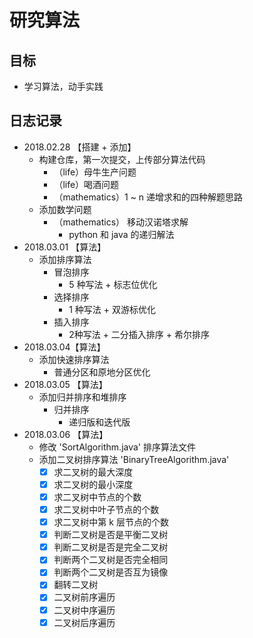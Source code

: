 # 研究算法

## 目标
- 学习算法，动手实践

## 日志记录
+ 2018.02.28 【搭建 + 添加】
  - 构建仓库，第一次提交，上传部分算法代码
    - （life）母牛生产问题
    - （life）喝酒问题
    - （mathematics）1 ~ n 递增求和的四种解题思路
  - 添加数学问题
    - （mathematics） 移动汉诺塔求解
      - python 和 java 的递归解法
+ 2018.03.01 【算法】
  - 添加排序算法
    - 冒泡排序
      - 5 种写法 + 标志位优化 	
    - 选择排序
      - 1 种写法 + 双游标优化
    - 插入排序
      - 2种写法 + 二分插入排序 + 希尔排序
+ 2018.03.04【算法】
  - 添加快速排序算法
    - 普通分区和原地分区优化 
+ 2018.03.05 【算法】
  - 添加归并排序和堆排序
    - 归并排序
      - 递归版和迭代版
+ 2018.03.06 【算法】
  - 修改 'SortAlgorithm.java' 排序算法文件 
  - 添加二叉树排序算法 'BinaryTreeAlgorithm.java'
     - [x] 求二叉树的最大深度
     - [x] 求二叉树的最小深度
     - [x] 求二叉树中节点的个数
     - [x] 求二叉树中叶子节点的个数
     - [x] 求二叉树中第 k 层节点的个数
     - [x] 判断二叉树是否是平衡二叉树
     - [x] 判断二叉树是否是完全二叉树
     - [x] 判断两个二叉树是否完全相同
     - [x] 判断两个二叉树是否互为镜像
     - [x] 翻转二叉树
     - [x] 二叉树前序遍历
     - [x] 二叉树中序遍历
     - [x] 二叉树后序遍历 